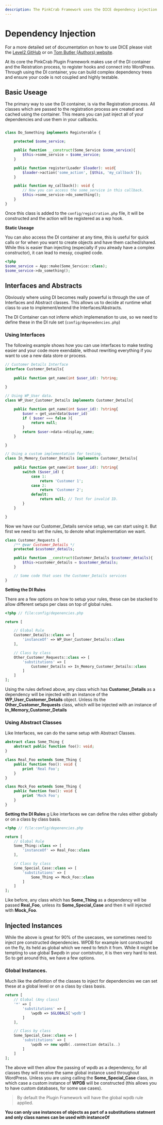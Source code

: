 ```yaml
---
description: The PinkCrab Framework uses the DICE dependency injection container by Level2
---
```


# Dependency Injection

For a more detailed set of documentation on how to use DICE please visit the [Level2 GitHub](https://github.com/Level-2/Dice/) or on [Tom Butler \(Authors\) website](https://r.je/dice). 

At its core the PinkCrab Plugin Framework makes use of the DI container and the Reistration process, to register hooks and connect into WordPress. Through using the DI container, you can build complex dependency trees and ensure your code is not coupled and highly testable.

## Basic Useage

The primary way to use the DI container, is via the Registration process. All classes which are passed to the registration process are created and cached using the container. This means you can just inject all of your dependencies and use them in your callbacks.

```php

class Do_Something implements Registerable {

    protected $some_service;

    public function __construct(Some_Service $some_service){
        $this->some_service = $some_service;
    }

    public function register(Loader $loader): void{
        $loader->action('some_action', [$this, 'my_callback']);
    }

    public function my_callback(): void {
        // Now you can access the some_service in this callback.
        $this->some_service->do_something();
    }
}
```
Once this class is added to the ```config/registration.php``` file, it will be constructed and the action will be registered as a wp hook.

**Static Useage**

You can also access the DI container at any time, this is useful for quick calls or for when you want to create objects and have them cached/shared. While this is easier than injecting (especially if you already have a complex constructor), it can lead to messy, coupled code.

```php
<?php
$some_service = App::make(Some_Service::class);
$some_service->do_something();
```

## Interfaces and Abstracts

Obviously where using DI becomes really powerful is through the use of Interfaces and Abstract classes. This allows us to decide at runtime what class to use to implement/extend the Interfaces/Abstracts. 

The DI Container can not inferre which implemenation to use, so we need to define these in the DI rule set (```config/depenedencies.php```)

### Using Interfaces

The following example shows how you can use interfaces to make testing easier and your code more exendable, without rewriting everything if you want to use a new data store or process.
```php
// Customer Details Interface
interface Customer_Details{
    
    public function get_name(int $user_id): ?string;

}

// Using WP_User data.
class WP_User_Customer_Details implements Customer_Details{
    
    public function get_name(int $user_id): ?string{
        $user = get_userdata($user_id)
        if ( $user === false ){
            return null;
        }
        return $user->data->display_name;
    }

}

// Using a custom implementation for testing.
class In_Memory_Customer_Details implements Customer_Details{
    
    public function get_name(int $user_id): ?string{
        switch ($user_id) {
            case 1:
                return 'Customer 1';
            case 2:
                return 'Customer 2';
            default:
                return null; // Test for invalid ID.
        }
    }

}
```
Now we have our Customer_Details service setup, we can start using it. But first we need to set the rules, to denote what implementation we want.

```php 
class Customer_Requests {
    /** @var Customer_Details */
    protected $customer_details;

    public function __construct(Customer_Details $customer_details){
        $this->customer_details = $customer_details;
    }

    // Some code that uses the Customer_Details services
}
```
**Setting the DI Rules**

There are a few options on how to setup your rules, these can be stacked to allow different setups per class on top of global rules.

```php
<?php // file:config/depenencies.php

return [

    // Global Rule
    Customer_Details::class => [
        'instanceOf' => WP_User_Customer_Details::class
    ],

    // Class by class
    Other_Customer_Requests::class => [
        'substitutions' => [
            Customer_Details => In_Memory_Customer_Details::class
        ]
    ]
];
```
Using the rules defined above, any class which has **Customer_Details** as a dependency will be injected with an instance of the **WP_User_Customer_Details** object. Unless its the **Other_Customer_Requests** class, which will be injected with an instance of  **In_Memory_Customer_Details**

### Using Abstract Classes

Like Interfaces, we can do the same setup with Abstract Classes.

```php
abstract class Some_Thing {
    abstract public function foo(): void;
}

class Real_Foo extends Some_Thing {
    public function foo(): void {
        print 'Real Foo';
    }
}

class Mock_Foo extends Some_Thing {
    public function foo(): void {
        print 'Mock Foo';
    }
}
```
**Setting the DI Rules**
g
Like interfaces we can define the rules either globally or on a class by class basis.

```php
<?php // file:config/depenencies.php

return [
    // Global Rule
    Some_Thing::class => [
        'instanceOf' => Real_Foo::class
    ],

    // Class by class
    Some_Special_Case::class => [
        'substitutions' => [
            Some_Thing => Mock_Foo::class
        ]
    ]
];
```
Like before, any class which has **Some_Thing** as a dependency will be passed **Real_Foo**, unless its **Some_Special_Case** and then it will injected with **Mock_Foo**.

## Injected Instances

While the above is great for 90% of the usecases, we sometimes need to inject pre constructed dependencies. WPDB for example isnt constructed on the fly, its held as global which we need to fetch it from. While it might be tempting to use global $wpdb in your contstrutor, it is then very hard to test. So to get around this, we have a few options. 

### Global Instances.

Much like the definition of the classes to inject for dependencies we can set these at a global level or on a class by class basis.

```php 
return [
    // Global (Any class)
    '*' => [
        'substitutions' => [
            \wpdb => $GLOBALS['wpdb']
        ]
    ],

    // Class by class
    Some_Special_Case::class => [
        'substitutions' => [
            \wpdb => new wpdb(..connection details..)
        ]
    ]
];
```
The above will then allow the passing of wpdb as a dependency, for all classes they will receive the same global instance used throughout WordPress. Unless you are using calling the **Some_Special_Case** class, in which case a custom instance of **WPDB** will be constructed (this allows you to have custom databases, for some use cases).

> By default the Plugin Framework will have the global wpdb rule applied. 

**You can only use instances of objects as part of a substitutions statment and only class names can be used with instanceOf**

